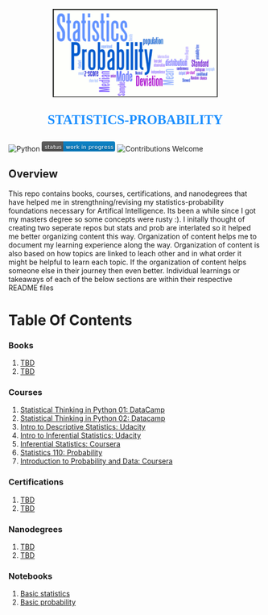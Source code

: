 <p align="center"><img width=65% src="images/statistics-probability.png"></p>

<p align="center" style="color:DodgerBlue; font-family:cambria; font-variant: normal; font-size:20pt; font-weight:bold; font-weight: 900">STATISTICS-PROBABILITY 
</p>

![Python](https://camo.githubusercontent.com/de59e8e9b410aa0b9479b114040c06468ef33cfc/68747470733a2f2f696d672e736869656c64732e696f2f62616467652f707974686f6e2d76332e362b2d626c75652e737667) ![Status](images/status-work-in-progress.png) ![Contributions Welcome](https://camo.githubusercontent.com/72f84692f9f89555c176bb9e0eca9cf08d97fec9/68747470733a2f2f696d672e736869656c64732e696f2f62616467652f636f6e747269627574696f6e732d77656c636f6d652d6f72616e67652e737667)

## **Overview**
This repo contains books, courses, certifications, and nanodegrees that have helped me in strengthning/revising my statistics-probability foundations necessary for Artifical Intelligence. Its been a while since I got my masters degree so some concepts were rusty :). I initally thought of creating two seperate repos but stats and prob are interlated so it helped me better organizing content this way. Organization of content helps me to document my learning experience along the way. Organization of content is also based on how topics are linked to leach other and in what order it might be helpful to learn each topic. If the organization of content helps someone else in their journey then even better. Individual learnings or takeaways of each of the below sections are within their respective README files 

# **Table Of Contents**

### **Books**
1. [TBD]()
2. [TBD]()


### **Courses**
1. [Statistical Thinking in Python 01: DataCamp]()
2. [Statistical Thinking in Python 02: Datacamp]()
3. [Intro to Descriptive Statistics: Udacity]()
4. [Intro to Inferential Statistics: Udacity]()
5. [Inferential Statistics: Coursera]()
6. [Statistics 110: Probability]() 
7. [Introduction to Probability and Data: Coursera]()


### **Certifications**
1. [TBD]()
2. [TBD]()


### **Nanodegrees**
1. [TBD]()
2. [TBD]()


### **Notebooks**
1. [Basic statistics]()
2. [Basic probability]()
